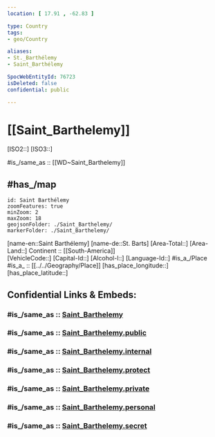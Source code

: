 ```yaml
---
location: [ 17.91 , -62.83 ] 

type: Country
tags:
- geo/Country

aliases:
- St._Barthélemy
- Saint_Barthélemy

SpocWebEntityId: 76723
isDeleted: false
confidential: public

---
```


# [[Saint_Barthelemy]] 

[ISO2::] 
[ISO3::] 

#is_/same_as ::  [[WD~Saint_Barthelemy]]

## #has_/map 

```leaflet
id: Saint Barthélemy
zoomFeatures: true 
minZoom: 2 
maxZoom: 18
geojsonFolder: ./Saint_Barthelemy/
markerFolder: ./Saint_Barthelemy/
```

[name-en::Saint Barthélemy] 
[name-de::St. Barts] 
[Area-Total::] 
[Area-Land::] 
Continent :: [[South-America]]  
[VehicleCode::] 
[Capital-Id::] 
[Alcohol-l::] 
[Language-Id::] 
#is_a_/Place  
#is_a_ :: [[../../Geography/Place]] 
[has_place_longitude::] 
[has_place_latitude::] 


## Confidential Links & Embeds: 

### #is_/same_as :: [Saint_Barthelemy](/_Standards/Earth/Continent/America~Caribbean/Saint_Barthelemy.md) 

### #is_/same_as :: [Saint_Barthelemy.public](/_public/Earth/Continent/America~Caribbean/Saint_Barthelemy.public.md) 

### #is_/same_as :: [Saint_Barthelemy.internal](/_internal/Earth/Continent/America~Caribbean/Saint_Barthelemy.internal.md) 

### #is_/same_as :: [Saint_Barthelemy.protect](/_protect/Earth/Continent/America~Caribbean/Saint_Barthelemy.protect.md) 

### #is_/same_as :: [Saint_Barthelemy.private](/_private/Earth/Continent/America~Caribbean/Saint_Barthelemy.private.md) 

### #is_/same_as :: [Saint_Barthelemy.personal](/_personal/Earth/Continent/America~Caribbean/Saint_Barthelemy.personal.md) 

### #is_/same_as :: [Saint_Barthelemy.secret](/_secret/Earth/Continent/America~Caribbean/Saint_Barthelemy.secret.md)

